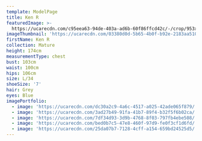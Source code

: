 ```yaml
---
template: ModelPage
title: Ken R
featuredImage: >-
  https://ucarecdn.com/c95eea63-94de-403a-ad6b-60f86ffcd42c/-/crop/953x395/2,0/-/preview/
imageThumbnail: 'https://ucarecdn.com/03380d0d-5b65-4b0f-b92e-2183aa510d3d/'
firstName: Ken R
collection: Mature
height: 174cm
measurementType: chest
bust: 103cm
waist: 100cm
hips: 106cm
size: L/34
shoeSize: '7'
hair: Grey
eyes: Blue
imagePortfolio:
  - image: 'https://ucarecdn.com/dc30a2c9-4a6c-4517-a025-42ade065f879/'
  - image: 'https://ucarecdn.com/3ad27b49-91fa-41b7-89f4-b32f5f6b02ca/'
  - image: 'https://ucarecdn.com/7df34d93-3d9b-4768-8f03-797fb4ebe508/'
  - image: 'https://ucarecdn.com/bed0b7c5-47e8-460f-97d9-fe0f3cf1d6fd/'
  - image: 'https://ucarecdn.com/25da07b7-7128-4cff-a154-659bd24525d5/'
---
```


